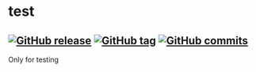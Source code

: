 # test

[![GitHub release](https://img.shields.io/github/release/gaborkolozsy/test.svg)](https://github.com/gaborkolozsy/test)
[![GitHub tag](https://img.shields.io/github/tag/gaborkolozsy/test.svg)](https://github.com/gaborkolozsy/test)
[![GitHub commits](https://img.shields.io/github/commits-since/gaborkolozsy/test/v0.1.0-M1.001.svg)](https://github.com/gaborkolozsy/test)
---

Only for testing
